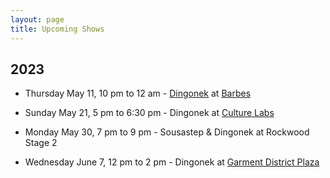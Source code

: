 ```yaml
---
layout: page
title: Upcoming Shows
---
```


## 2023

- Thursday May 11, 10 pm to 12 am - [Dingonek](https://www.dingonekbrass.com/) at [Barbes](https://www.barbesbrooklyn.com/events)

- Sunday May 21, 5 pm to 6:30 pm - Dingonek at [Culture Labs](https://www.culturelablic.org/calendar)

- Monday May 30, 7 pm to 9 pm - Sousastep & Dingonek at Rockwood Stage 2

- Wednesday June 7, 12 pm to 2 pm - Dingonek at [Garment District Plaza](https://garmentdistrict.nyc/#)
